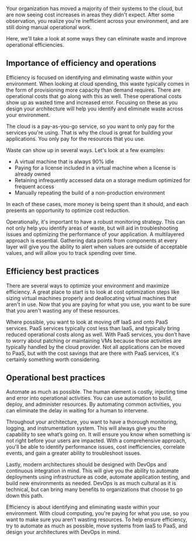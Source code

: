 Your organization has moved a majority of their systems to the cloud, but are now seeing cost increases in areas they didn't expect. After some observation, you realize you're inefficient across your environment, and are still doing manual operational work. 

Here, we'll take a look at some ways they can eliminate waste and improve operational efficiencies.

## Importance of efficiency and operations

Efficiency is focused on identifying and eliminating waste within your environment. When looking at cloud spending, this waste typically comes in the form of provisioning more capacity than demand requires. There are operational costs that go along with this as well. These operational costs show up as wasted time and increased error. Focusing on these as you design your architecture will help you identify and eliminate waste across your environment.

The cloud is a pay-as-you-go service, so you want to only pay for the services you're using. That is why the cloud is great for building your applications. You only pay for the resources that you use.

Waste can show up in several ways. Let's look at a few examples:

* A virtual machine that is always 90% idle
* Paying for a license included in a virtual machine when a license is already owned
* Retaining infrequently accessed data on a storage medium optimized for frequent access
* Manually repeating the build of a non-production environment

In each of these cases, more money is being spent than it should, and each presents an opportunity to optimize cost reduction.

Operationally, it's important to have a robust monitoring strategy. This can not only help you identify areas of waste, but will aid in troubleshooting issues and optimizing the performance of your application. A multilayered approach is essential. Gathering data points from components at every layer will give you the ability to alert when values are outside of acceptable values, and will allow you to track spending over time.

## Efficiency best practices

There are several ways to optimize your environment and maximize efficiency. A great place to start is to look at cost optimization steps like sizing virtual machines properly and deallocating virtual machines that aren't in use. Now that you are paying for what you use, you want to be sure that you aren't wasting any of these resources.

Where possible, you want to look at moving off IaaS and onto PaaS services. PaaS services typically cost less than IaaS, and typically bring reduced operational costs along as well. With PaaS services, you don’t have to worry about patching or maintaining VMs because those activities are typically handled by the cloud provider. Not all applications can be moved to PaaS, but with the cost savings that are there with PaaS services, it's certainly something worth considering.

## Operational best practices

Automate as much as possible. The human element is costly, injecting time and error into operational activities. You can use automation to build, deploy, and administer resources. By automating common activities, you can eliminate the delay in waiting for a human to intervene.

Throughout your architecture, you want to have a thorough monitoring, logging, and instrumentation system. This will always give you the capability to see what’s going on. It will ensure you know when something is not right before your users are impacted. With a comprehensive approach, you'll be able to identify performance issues, cost inefficiencies, correlate events, and gain a greater ability to troubleshoot issues.

Lastly, modern architectures should be designed with DevOps and continuous integration in mind. This will give you the ability to automate deployments using infrastructure as code, automate application testing, and build new environments as needed. DevOps is as much cultural as it is technical, but can bring many benefits to organizations that choose to go down this path.

Efficiency is about identifying and eliminating waste within your environment. With cloud computing, you're paying for what you use, so you want to make sure you aren't wasting resources. To help ensure efficiency, try to automate as much as possible, move systems from IaaS to PaaS, and design your architectures with DevOps in mind. 
